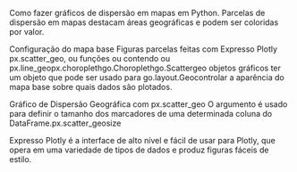 Como fazer gráficos de dispersão em mapas em Python. Parcelas de dispersão em mapas destacam áreas 
geográficas e podem ser coloridas por valor.

Configuração do mapa base
Figuras parcelas feitas com Expresso Plotly px.scatter_geo, ou funções ou contendo ou 
px.line_geopx.choroplethgo.Choroplethgo.Scattergeo objetos gráficos ter um objeto que pode ser usado 
para go.layout.Geocontrolar a aparência do mapa base sobre quais dados são plotados.

Gráfico de Dispersão Geográfica com px.scatter_geo
O argumento é usado para definir o tamanho dos marcadores de uma determinada coluna do 
DataFrame.px.scatter_geosize

Expresso Plotly é a interface de alto nível e fácil de usar para Plotly, que opera em uma variedade de 
tipos de dados e produz figuras fáceis de estilo.


